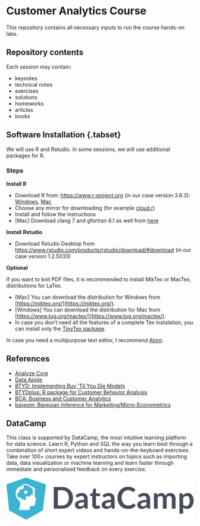 # Customer Analytics Course

This repository contains all necessary inputs to run the course hands-on labs. 

## Repository contents

Each session may contain:

  - keynotes
  - technical notes
  - exercises
  - solutions
  - homeworks
  - articles
  - books

## Software Installation {.tabset}

We will use R and Rstudio. In some sessions, we will use additional packages for R.

### Steps

**Install R**

  - Download R from: https://www.r-project.org (in our case version 3.6.3): [Windows](https://cloud.r-project.org/bin/windows/), [Mac](https://cloud.r-project.org/bin/macosx/)
  - Choose any mirror for downloading (for example [cloud.r](https://cloud.r-project.org))
  - Install and follow the instructions
  - [Mac] Download clang 7 and gfortran 6.1 as well from [here](https://cloud.r-project.org/bin/macosx/tools/)

**Install Rstudio**

  - Download Rstudio Desktop from https://www.rstudio.com/products/rstudio/download/#download (in our case version 1.2.5033)

**Optional**

If you want to knit PDF files, it is recommended to install MikTex or MacTex, distributions for LaTex.

  - [Mac] You can download the distribution for Windows from [https://miktex.org/](https://miktex.org/).
  - [Windows] You can download the distribution for Mac from [https://www.tug.org/mactex/](https://www.tug.org/mactex/).
  - In case you don't need all the features of a complete Tex instalation, you can install only the [TinyTex package](https://yihui.name/tinytex/).

In case you need a multipurpose text editor, I recommend [Atom](https://atom.io).

## References

 - [Analyze Core](http://analyzecore.com)
 - [Data Apple](http://www.dataapple.net)
 - [BTYD: Implementing Buy 'Til You Die Models](http://cran.r-project.org/web/packages/BTYD/)
 - [BTYDplus: R package for Customer Behavior Analysis](https://github.com/mplatzer/BTYDplus)
 - [BCA: Business and Customer Analytics](http://cran.r-project.org/web/packages/BCA/) 
 - [bayesm: Bayesian Inference for Marketing/Micro-Econometrics](https://cran.r-project.org/web/packages/bayesm/index.html)
 
## DataCamp  

This class is supported by DataCamp, the most intuitive learning platform for data science. Learn R, Python and SQL the way you learn best through a combination of short expert videos and hands-on-the-keyboard exercises. Take over 100+ courses by expert instructors on topics such as importing data, data visualization or machine learning and learn faster through immediate and personalised feedback on every exercise.

![Source: DataCamp](images/DataCamp_Horizontal_RGB-d196011f63ebda76dc5c9772425cf9541b8639af842d5e5476ef10f2460ed1e4.png)
